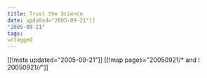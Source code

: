 ```yaml
---
title: Trust the Science
date: updated="2005-09-21"]]
"2005-09-21"
tags:
untagged
---
```

[[!meta updated="2005-09-21"]]
[[!map pages="20050921/* and ! 20050921/*/*"]]
